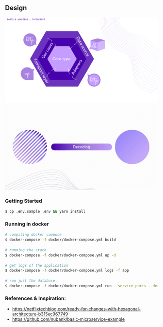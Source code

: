 ## Design

![ports & adapters](./docs/ports-and-adapters.png)
![decoding](./docs/decoding.gif)

### Getting Started

```bash
$ cp .env.sample .env && yarn install
```

### Running in docker

```bash
# compiling docker compose
$ docker-compose -f docker/docker-compose.yml build

# running the stack
$ docker-compose -f docker/docker-compose.yml up -d

# get logs of the application
$ docker-compose -f docker/docker-compose.yml logs -f app

# run just the database
$ docker-compose -f docker/docker-compose.yml run --service-ports --detach db
```

### References & Inspiration:
* https://netflixtechblog.com/ready-for-changes-with-hexagonal-architecture-b315ec967749
* https://github.com/nubank/basic-microservice-example
